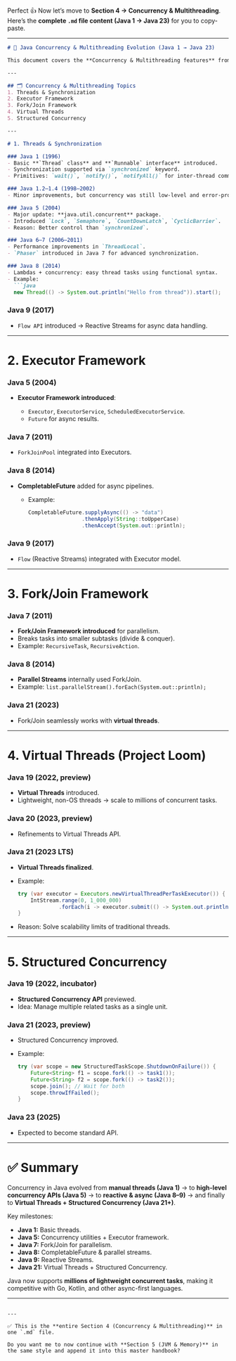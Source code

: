 Perfect 👍 Now let’s move to **Section 4 → Concurrency & Multithreading**.
Here’s the **complete `.md` file content (Java 1 → Java 23)** for you to copy-paste.

---

````markdown
# 📘 Java Concurrency & Multithreading Evolution (Java 1 → Java 23)

This document covers the **Concurrency & Multithreading features** from **Java 1 (1996) to Java 23 (2025)**.  

---

## 🗂 Concurrency & Multithreading Topics
1. Threads & Synchronization  
2. Executor Framework  
3. Fork/Join Framework  
4. Virtual Threads  
5. Structured Concurrency  

---

# 1. Threads & Synchronization

### Java 1 (1996)
- Basic **`Thread` class** and **`Runnable` interface** introduced.  
- Synchronization supported via `synchronized` keyword.  
- Primitives: `wait()`, `notify()`, `notifyAll()` for inter-thread communication.  

### Java 1.2–1.4 (1998–2002)
- Minor improvements, but concurrency was still low-level and error-prone.  

### Java 5 (2004)
- Major update: **java.util.concurrent** package.  
- Introduced `Lock`, `Semaphore`, `CountDownLatch`, `CyclicBarrier`.  
- Reason: Better control than `synchronized`.  

### Java 6–7 (2006–2011)
- Performance improvements in `ThreadLocal`.  
- `Phaser` introduced in Java 7 for advanced synchronization.  

### Java 8 (2014)
- Lambdas + concurrency: easy thread tasks using functional syntax.  
- Example:  
  ```java
  new Thread(() -> System.out.println("Hello from thread")).start();
````

### Java 9 (2017)

* `Flow API` introduced → Reactive Streams for async data handling.

---

# 2. Executor Framework

### Java 5 (2004)

* **Executor Framework introduced**:

    * `Executor`, `ExecutorService`, `ScheduledExecutorService`.
    * `Future` for async results.

### Java 7 (2011)

* `ForkJoinPool` integrated into Executors.

### Java 8 (2014)

* **CompletableFuture** added for async pipelines.

    * Example:

      ```java
      CompletableFuture.supplyAsync(() -> "data")
                       .thenApply(String::toUpperCase)
                       .thenAccept(System.out::println);
      ```

### Java 9 (2017)

* `Flow` (Reactive Streams) integrated with Executor model.

---

# 3. Fork/Join Framework

### Java 7 (2011)

* **Fork/Join Framework introduced** for parallelism.
* Breaks tasks into smaller subtasks (divide & conquer).
* Example: `RecursiveTask`, `RecursiveAction`.

### Java 8 (2014)

* **Parallel Streams** internally used Fork/Join.
* Example: `list.parallelStream().forEach(System.out::println);`

### Java 21 (2023)

* Fork/Join seamlessly works with **virtual threads**.

---

# 4. Virtual Threads (Project Loom)

### Java 19 (2022, preview)

* **Virtual Threads** introduced.
* Lightweight, non-OS threads → scale to millions of concurrent tasks.

### Java 20 (2023, preview)

* Refinements to Virtual Threads API.

### Java 21 (2023 LTS)

* **Virtual Threads finalized**.

* Example:

  ```java
  try (var executor = Executors.newVirtualThreadPerTaskExecutor()) {
      IntStream.range(0, 1_000_000)
               .forEach(i -> executor.submit(() -> System.out.println(i)));
  }
  ```

* Reason: Solve scalability limits of traditional threads.

---

# 5. Structured Concurrency

### Java 19 (2022, incubator)

* **Structured Concurrency API** previewed.
* Idea: Manage multiple related tasks as a single unit.

### Java 21 (2023, preview)

* Structured Concurrency improved.
* Example:

  ```java
  try (var scope = new StructuredTaskScope.ShutdownOnFailure()) {
      Future<String> f1 = scope.fork(() -> task1());
      Future<String> f2 = scope.fork(() -> task2());
      scope.join(); // Wait for both
      scope.throwIfFailed();
  }
  ```

### Java 23 (2025)

* Expected to become standard API.

---

# ✅ Summary

Concurrency in Java evolved from **manual threads (Java 1)** → to **high-level concurrency APIs (Java 5)** → to **reactive & async (Java 8–9)** → and finally to **Virtual Threads + Structured Concurrency (Java 21+)**.

Key milestones:

* **Java 1:** Basic threads.
* **Java 5:** Concurrency utilities + Executor framework.
* **Java 7:** Fork/Join for parallelism.
* **Java 8:** CompletableFuture & parallel streams.
* **Java 9:** Reactive Streams.
* **Java 21:** Virtual Threads + Structured Concurrency.

Java now supports **millions of lightweight concurrent tasks**, making it competitive with Go, Kotlin, and other async-first languages.

---

```

---

✅ This is the **entire Section 4 (Concurrency & Multithreading)** in one `.md` file.  

Do you want me to now continue with **Section 5 (JVM & Memory)** in the same style and append it into this master handbook?
```
